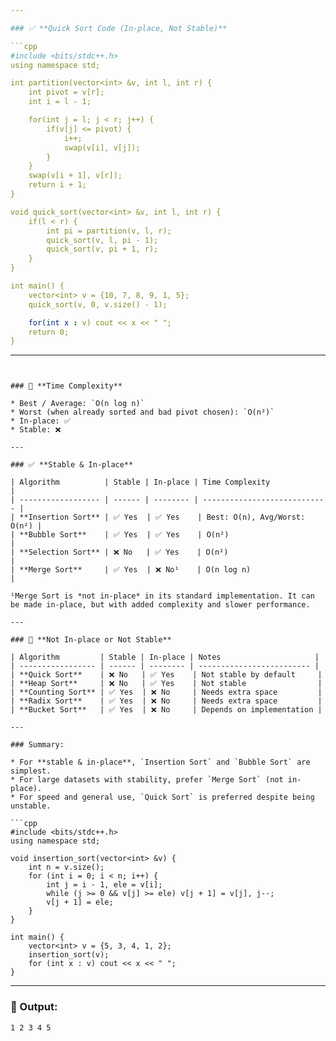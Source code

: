 ```yaml
---

### ✅ **Quick Sort Code (In-place, Not Stable)**

```cpp
#include <bits/stdc++.h>
using namespace std;

int partition(vector<int> &v, int l, int r) {
    int pivot = v[r];
    int i = l - 1;

    for(int j = l; j < r; j++) {
        if(v[j] <= pivot) {
            i++;
            swap(v[i], v[j]);
        }
    }
    swap(v[i + 1], v[r]);
    return i + 1;
}

void quick_sort(vector<int> &v, int l, int r) {
    if(l < r) {
        int pi = partition(v, l, r);
        quick_sort(v, l, pi - 1);
        quick_sort(v, pi + 1, r);
    }
}

int main() {
    vector<int> v = {10, 7, 8, 9, 1, 5};
    quick_sort(v, 0, v.size() - 1);

    for(int x : v) cout << x << " ";
    return 0;
}
```

---
```


### 🧠 **Time Complexity**

* Best / Average: `O(n log n)`
* Worst (when already sorted and bad pivot chosen): `O(n²)`
* In-place: ✅
* Stable: ❌

---

### ✅ **Stable & In-place**

| Algorithm          | Stable | In-place | Time Complexity              |
| ------------------ | ------ | -------- | ---------------------------- |
| **Insertion Sort** | ✅ Yes  | ✅ Yes    | Best: O(n), Avg/Worst: O(n²) |
| **Bubble Sort**    | ✅ Yes  | ✅ Yes    | O(n²)                        |
| **Selection Sort** | ❌ No   | ✅ Yes    | O(n²)                        |
| **Merge Sort**     | ✅ Yes  | ❌ No¹    | O(n log n)                   |

¹Merge Sort is *not in-place* in its standard implementation. It can be made in-place, but with added complexity and slower performance.

---

### 🚫 **Not In-place or Not Stable**

| Algorithm         | Stable | In-place | Notes                     |
| ----------------- | ------ | -------- | ------------------------- |
| **Quick Sort**    | ❌ No   | ✅ Yes    | Not stable by default     |
| **Heap Sort**     | ❌ No   | ✅ Yes    | Not stable                |
| **Counting Sort** | ✅ Yes  | ❌ No     | Needs extra space         |
| **Radix Sort**    | ✅ Yes  | ❌ No     | Needs extra space         |
| **Bucket Sort**   | ✅ Yes  | ❌ No     | Depends on implementation |

---

### Summary:

* For **stable & in-place**, `Insertion Sort` and `Bubble Sort` are simplest.
* For large datasets with stability, prefer `Merge Sort` (not in-place).
* For speed and general use, `Quick Sort` is preferred despite being unstable.

```cpp
#include <bits/stdc++.h>
using namespace std;

void insertion_sort(vector<int> &v) {
    int n = v.size();
    for (int i = 0; i < n; i++) {
        int j = i - 1, ele = v[i];
        while (j >= 0 && v[j] >= ele) v[j + 1] = v[j], j--;
        v[j + 1] = ele;
    }
}

int main() {
    vector<int> v = {5, 3, 4, 1, 2};
    insertion_sort(v);
    for (int x : v) cout << x << " ";
}
```

---

### 🔢 Output:

```
1 2 3 4 5
```

